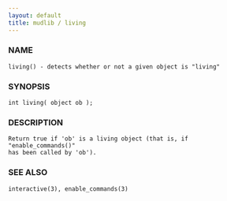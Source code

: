 ```yaml
---
layout: default
title: mudlib / living
---
```






### NAME
    living() - detects whether or not a given object is "living"


### SYNOPSIS
    int living( object ob );


### DESCRIPTION
    Return true if 'ob' is a living object (that is, if "enable_commands()"
    has been called by 'ob').


### SEE ALSO
    interactive(3), enable_commands(3)



